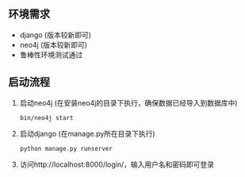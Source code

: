 ## 环境需求
- django (版本较新即可)
- neo4j (版本较新即可)
- 鲁棒性环境测试通过
## 启动流程
1. 启动neo4j (在安装neo4j的目录下执行，确保数据已经导入到数据库中)
    ```shell
    bin/neo4j start
    ```
2. 启动django (在manage.py所在目录下执行)
    ```shell
    python manage.py runserver
    ```
3. 访问http://localhost:8000/login/，输入用户名和密码即可登录